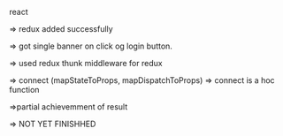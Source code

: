 react

=> redux added successfully

=> got single banner on click og login button.

=> used redux thunk middleware for redux

=> connect (mapStateToProps, mapDispatchToProps) => connect is a hoc function

=>partial achievemment of result

=> NOT YET FINISHHED
